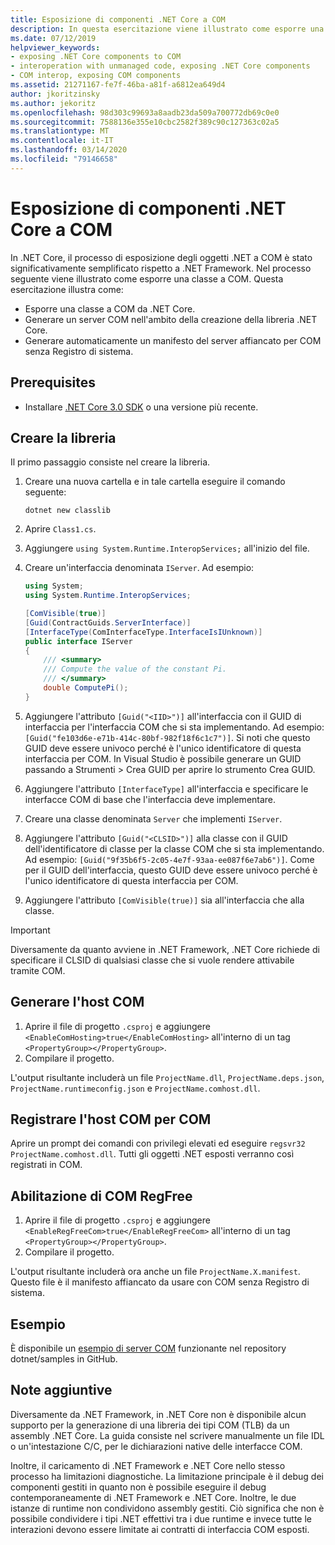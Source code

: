 ```yaml
---
title: Esposizione di componenti .NET Core a COM
description: In questa esercitazione viene illustrato come esporre una classe a COM da .NET Core.This tutorial shows you how to expose a class to COM from .NET Core. Generare un server COM e un manifesto del server side-by-side per COM senza Registro di sistema.
ms.date: 07/12/2019
helpviewer_keywords:
- exposing .NET Core components to COM
- interoperation with unmanaged code, exposing .NET Core components
- COM interop, exposing COM components
ms.assetid: 21271167-fe7f-46ba-a81f-a6812ea649d4
author: jkoritzinsky
ms.author: jekoritz
ms.openlocfilehash: 98d303c99693a8aadb23da509a700772db69c0e0
ms.sourcegitcommit: 7588136e355e10cbc2582f389c90c127363c02a5
ms.translationtype: MT
ms.contentlocale: it-IT
ms.lasthandoff: 03/14/2020
ms.locfileid: "79146658"
---
```

# <a name="exposing-net-core-components-to-com"></a>Esposizione di componenti .NET Core a COM

In .NET Core, il processo di esposizione degli oggetti .NET a COM è stato significativamente semplificato rispetto a .NET Framework. Nel processo seguente viene illustrato come esporre una classe a COM. Questa esercitazione illustra come:

- Esporre una classe a COM da .NET Core.
- Generare un server COM nell'ambito della creazione della libreria .NET Core.
- Generare automaticamente un manifesto del server affiancato per COM senza Registro di sistema.

## <a name="prerequisites"></a>Prerequisites

- Installare [.NET Core 3.0 SDK](https://dotnet.microsoft.com/download) o una versione più recente.

## <a name="create-the-library"></a>Creare la libreria

Il primo passaggio consiste nel creare la libreria.

1. Creare una nuova cartella e in tale cartella eseguire il comando seguente:

    ```dotnetcli
    dotnet new classlib
    ```

2. Aprire `Class1.cs`.
3. Aggiungere `using System.Runtime.InteropServices;` all'inizio del file.
4. Creare un'interfaccia denominata `IServer`. Ad esempio:

   ```csharp
   using System;
   using System.Runtime.InteropServices;

   [ComVisible(true)]
   [Guid(ContractGuids.ServerInterface)]
   [InterfaceType(ComInterfaceType.InterfaceIsIUnknown)]
   public interface IServer
   {
       /// <summary>
       /// Compute the value of the constant Pi.
       /// </summary>
       double ComputePi();
   }
   ```

5. Aggiungere l'attributo `[Guid("<IID>")]` all'interfaccia con il GUID di interfaccia per l'interfaccia COM che si sta implementando. Ad esempio: `[Guid("fe103d6e-e71b-414c-80bf-982f18f6c1c7")]`. Si noti che questo GUID deve essere univoco perché è l'unico identificatore di questa interfaccia per COM. In Visual Studio è possibile generare un GUID passando a Strumenti > Crea GUID per aprire lo strumento Crea GUID.
6. Aggiungere l'attributo `[InterfaceType]` all'interfaccia e specificare le interfacce COM di base che l'interfaccia deve implementare.
7. Creare una classe denominata `Server` che implementi `IServer`.
8. Aggiungere l'attributo `[Guid("<CLSID>")]` alla classe con il GUID dell'identificatore di classe per la classe COM che si sta implementando. Ad esempio: `[Guid("9f35b6f5-2c05-4e7f-93aa-ee087f6e7ab6")]`. Come per il GUID dell'interfaccia, questo GUID deve essere univoco perché è l'unico identificatore di questa interfaccia per COM.
9. Aggiungere l'attributo `[ComVisible(true)]` sia all'interfaccia che alla classe.

> [!IMPORTANT]
> Diversamente da quanto avviene in .NET Framework, .NET Core richiede di specificare il CLSID di qualsiasi classe che si vuole rendere attivabile tramite COM.

## <a name="generate-the-com-host"></a>Generare l'host COM

1. Aprire il file di progetto `.csproj` e aggiungere `<EnableComHosting>true</EnableComHosting>` all'interno di un tag `<PropertyGroup></PropertyGroup>`.
2. Compilare il progetto.

L'output risultante includerà un file `ProjectName.dll`, `ProjectName.deps.json`, `ProjectName.runtimeconfig.json` e `ProjectName.comhost.dll`.

## <a name="register-the-com-host-for-com"></a>Registrare l'host COM per COM

Aprire un prompt dei comandi con privilegi elevati ed eseguire `regsvr32 ProjectName.comhost.dll`. Tutti gli oggetti .NET esposti verranno così registrati in COM.

## <a name="enabling-regfree-com"></a>Abilitazione di COM RegFree

1. Aprire il file di progetto `.csproj` e aggiungere `<EnableRegFreeCom>true</EnableRegFreeCom>` all'interno di un tag `<PropertyGroup></PropertyGroup>`.
2. Compilare il progetto.

L'output risultante includerà ora anche un file `ProjectName.X.manifest`. Questo file è il manifesto affiancato da usare con COM senza Registro di sistema.

## <a name="sample"></a>Esempio

È disponibile un [esempio di server COM](https://github.com/dotnet/samples/tree/master/core/extensions/COMServerDemo) funzionante nel repository dotnet/samples in GitHub.

## <a name="additional-notes"></a>Note aggiuntive

Diversamente da .NET Framework, in .NET Core non è disponibile alcun supporto per la generazione di una libreria dei tipi COM (TLB) da un assembly .NET Core. La guida consiste nel scrivere manualmente un file IDL o un'intestazione C/C, per le dichiarazioni native delle interfacce COM.

Inoltre, il caricamento di .NET Framework e .NET Core nello stesso processo ha limitazioni diagnostiche. La limitazione principale è il debug dei componenti gestiti in quanto non è possibile eseguire il debug contemporaneamente di .NET Framework e .NET Core. Inoltre, le due istanze di runtime non condividono assembly gestiti. Ciò significa che non è possibile condividere i tipi .NET effettivi tra i due runtime e invece tutte le interazioni devono essere limitate ai contratti di interfaccia COM esposti.
